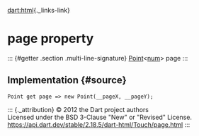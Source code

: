 [dart:html](../../dart-html/dart-html-library){._links-link}

page property
=============

::: {#getter .section .multi-line-signature}
[Point](../../dart-math/point-class)\<[num](../../dart-core/num-class)\>
page
:::

Implementation {#source}
--------------

``` {.language-dart data-language="dart"}
Point get page => new Point(__pageX, __pageY);
```

::: {._attribution}
© 2012 the Dart project authors\
Licensed under the BSD 3-Clause \"New\" or \"Revised\" License.\
<https://api.dart.dev/stable/2.18.5/dart-html/Touch/page.html>
:::
